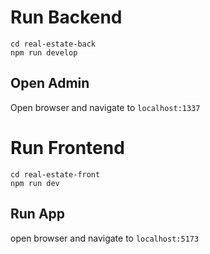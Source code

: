 # Run Backend
```
cd real-estate-back
npm run develop
```

## Open Admin
Open browser and navigate to `localhost:1337`

# Run Frontend
```
cd real-estate-front
npm run dev
```

## Run App
open browser and navigate to `localhost:5173`

